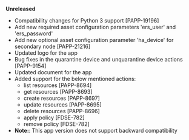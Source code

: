 **Unreleased**
* Compatibility changes for Python 3 support [PAPP-19196]
* Add new required asset configuration parameters 'ers_user' and 'ers_password'
* Add new optional asset configuration parameter 'ha_device' for secondary node [PAPP-21216]
* Updated logo for the app
* Bug fixes in the quarantine device and unquarantine device actions [PAPP-9154]
* Updated document for the app
* Added support for the below mentioned actions:
    + list resources [PAPP-8694]
    + get resources [PAPP-8693]
    + create resources [PAPP-8697]
    + update resources [PAPP-8695]
    + delete resources [PAPP-8696]
    + apply policy [FDSE-782]
    + remove policy [FDSE-782]
* **Note:**: This app version does not support backward compatibility
